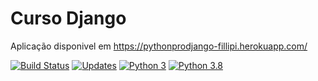 # Curso Django

Aplicação disponivel em https://pythonprodjango-fillipi.herokuapp.com/

[![Build Status](https://travis-ci.org/vespene/curso-django.svg?branch=master)](https://travis-ci.org/vespene/curso-django)
[![Updates](https://pyup.io/repos/github/vespene/curso-django/shield.svg)](https://pyup.io/repos/github/vespene/curso-django/)
[![Python 3](https://pyup.io/repos/github/vespene/curso-django/python-3-shield.svg)](https://pyup.io/repos/github/vespene/curso-django/)
[![Python 3.8](https://img.shields.io/badge/python-3.8-blue.svg)](https://www.python.org/downloads/release/python-380/)
